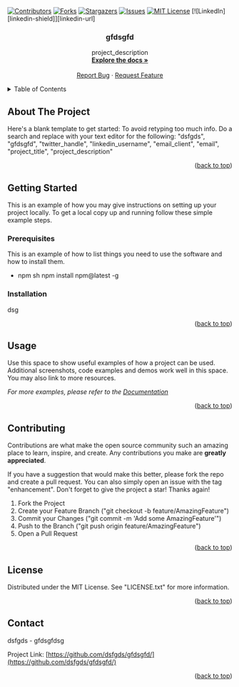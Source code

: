 
<a name="readme-top"></a>

[![Contributors][contributors-shield]][contributors-url]
[![Forks][forks-shield]][forks-url]
[![Stargazers][stars-shield]][stars-url]
[![Issues][issues-shield]][issues-url]
[![MIT License][license-shield]][license-url]
[![LinkedIn][linkedin-shield]][linkedin-url]


<h3 align="center">gfdsgfd</h3>

  <p align="center">
    project_description
    <br />
    <a href="https://github.com/dsfgds/gfdsgfd/"><strong>Explore the docs »</strong></a>
    <br />
    <br />
    <a href="https://github.com/dsfgds/gfdsgfd//issues">Report Bug</a>
    ·
    <a href="https://github.com/dsfgds/gfdsgfd//issues">Request Feature</a>
  </p>
</div>



<!-- TABLE OF CONTENTS -->
<details>
  <summary>Table of Contents</summary>
  <ol>
    <li>
      <a href="#about-the-project">About The Project</a>
      <ul>
        <li><a href="#built-with">Built With</a></li>
      </ul>
    </li>
    <li>
      <a href="#getting-started">Getting Started</a>
      <ul>
        <li><a href="#installation">Installation</a></li>
      </ul>
    </li>
    <li><a href="#usage">Usage</a></li>
    <li><a href="#contributing">Contributing</a></li>
    <li><a href="#license">License</a></li>
    <li><a href="#contact">Contact</a></li>
    <li><a href="#acknowledgments">Acknowledgments</a></li>
  </ol>
</details>



<!-- ABOUT THE PROJECT -->
## About The Project


Here's a blank template to get started: To avoid retyping too much info. Do a search and replace with your text editor for the following: "dsfgds", "gfdsgfd", "twitter_handle", "linkedin_username", "email_client", "email", "project_title", "project_description"

<p align="right">(<a href="#readme-top">back to top</a>)</p>


<!-- GETTING STARTED -->
## Getting Started

This is an example of how you may give instructions on setting up your project locally.
To get a local copy up and running follow these simple example steps.

### Prerequisites

This is an example of how to list things you need to use the software and how to install them.
* npm
  sh
  npm install npm@latest -g
  

### Installation

dsg
   

<p align="right">(<a href="#readme-top">back to top</a>)</p>



<!-- USAGE EXAMPLES -->
## Usage

Use this space to show useful examples of how a project can be used. Additional screenshots, code examples and demos work well in this space. You may also link to more resources.

_For more examples, please refer to the [Documentation](https://example.com)_

<p align="right">(<a href="#readme-top">back to top</a>)</p>



<!-- CONTRIBUTING -->
## Contributing

Contributions are what make the open source community such an amazing place to learn, inspire, and create. Any contributions you make are **greatly appreciated**.

If you have a suggestion that would make this better, please fork the repo and create a pull request. You can also simply open an issue with the tag "enhancement".
Don't forget to give the project a star! Thanks again!

1. Fork the Project
2. Create your Feature Branch ("git checkout -b feature/AmazingFeature")
3. Commit your Changes ("git commit -m 'Add some AmazingFeature'")
4. Push to the Branch ("git push origin feature/AmazingFeature")
5. Open a Pull Request

<p align="right">(<a href="#readme-top">back to top</a>)</p>



<!-- LICENSE -->
## License

Distributed under the MIT License. See "LICENSE.txt" for more information.

<p align="right">(<a href="#readme-top">back to top</a>)</p>



<!-- CONTACT -->
## Contact

dsfgds - gfdsgfdsg

Project Link: [https://github.com/dsfgds/gfdsgfd/](https://github.com/dsfgds/gfdsgfd/)

<p align="right">(<a href="#readme-top">back to top</a>)</p>



<!-- MARKDOWN LINKS & IMAGES -->
<!-- https://www.markdownguide.org/basic-syntax/#reference-style-links -->
[contributors-shield]: https://img.shields.io/github/contributors/dsfgds/gfdsgfd.svg?style=for-the-badge
[contributors-url]: https://github.com/dsfgds/gfdsgfd//graphs/contributors
[forks-shield]: https://img.shields.io/github/forks/dsfgds/gfdsgfd.svg?style=for-the-badge
[forks-url]: https://github.com/dsfgds/gfdsgfd//network/members
[stars-shield]: https://img.shields.io/github/stars/dsfgds/gfdsgfd.svg?style=for-the-badge
[stars-url]: https://github.com/dsfgds/gfdsgfd//stargazers
[issues-shield]: https://img.shields.io/github/issues/dsfgds/gfdsgfd.svg?style=for-the-badge
[issues-url]: https://github.com/dsfgds/gfdsgfd//issues
[license-shield]: https://img.shields.io/github/license/dsfgds/gfdsgfd.svg?style=for-the-badge
[license-url]: https://github.com/dsfgds/gfdsgfd//blob/master/LICENSE.txt

